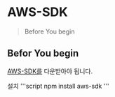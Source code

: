 # AWS-SDK

> Before You begin
> 
> 
>
>
>



## Befor You begin
 [AWS-SDK를](https://aws.amazon.com/ko/sdk-for-node-js/) 다운받아야 됩니다.
 
 설치
 '''script
 npm install aws-sdk
 '''
